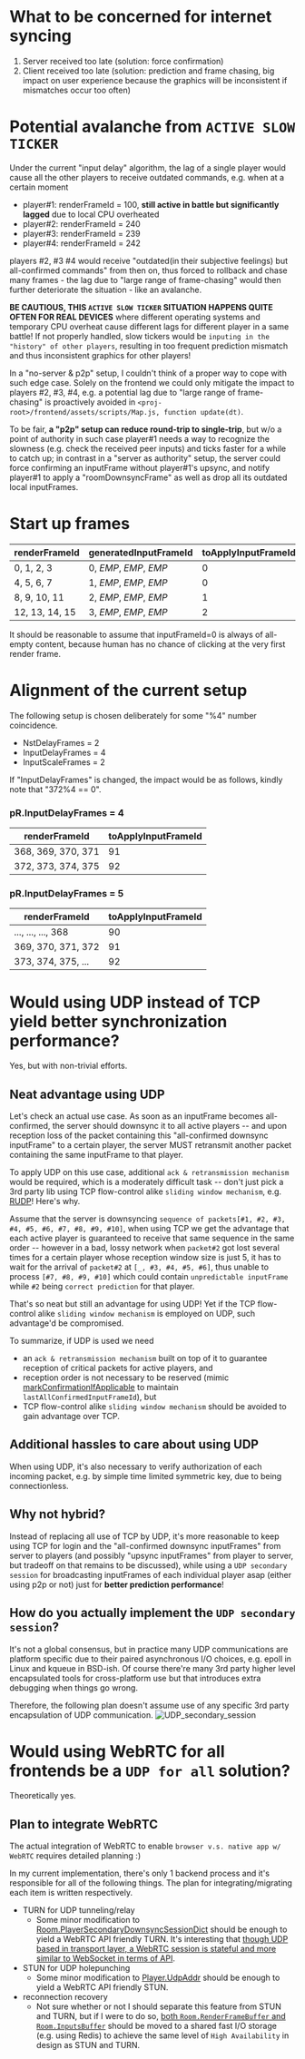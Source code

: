 # What to be concerned for internet syncing
1. Server received too late (solution: force confirmation)
2. Client received too late (solution: prediction and frame chasing, big impact on user experience because the graphics will be inconsistent if mismatches occur too often)

# Potential avalanche from `ACTIVE SLOW TICKER`
Under the current "input delay" algorithm, the lag of a single player would cause all the other players to receive outdated commands, e.g. when at a certain moment   
- player#1: renderFrameId = 100, **still active in battle but significantly lagged** due to local CPU overheated
- player#2: renderFrameId = 240
- player#3: renderFrameId = 239
- player#4: renderFrameId = 242

players #2, #3 #4 would receive "outdated(in their subjective feelings) but all-confirmed commands" from then on, thus forced to rollback and chase many frames - the lag due to "large range of frame-chasing" would then further deteriorate the situation - like an avalanche.   

**BE CAUTIOUS, THIS `ACTIVE SLOW TICKER` SITUATION HAPPENS QUITE OFTEN FOR REAL DEVICES** where different operating systems and temporary CPU overheat cause different lags for different player in a same battle! If not properly handled, slow tickers would be `inputing in the "history" of other players`, resulting in too frequent prediction mismatch and thus inconsistent graphics for other players!

In a "no-server & p2p" setup, I couldn't think of a proper way to cope with such edge case. Solely on the frontend we could only mitigate the impact to players #2, #3, #4, e.g. a potential lag due to "large range of frame-chasing" is proactively avoided in `<proj-root>/frontend/assets/scripts/Map.js, function update(dt)`. 

To be fair, **a "p2p" setup can reduce round-trip to single-trip**, but w/o a point of authority in such case player#1 needs a way to recognize the slowness (e.g. check the received peer inputs) and ticks faster for a while to catch up; in contrast in a "server as authority" setup, the server could force confirming an inputFrame without player#1's upsync, and notify player#1 to apply a "roomDownsyncFrame" as well as drop all its outdated local inputFrames. 

# Start up frames
renderFrameId      |   generatedInputFrameId    |  toApplyInputFrameId            
-------------------|----------------------------|----------------------
0, 1, 2, 3         |   0, _EMP_, _EMP_, _EMP_   |  0
4, 5, 6, 7         |   1, _EMP_, _EMP_, _EMP_   |  0
8, 9, 10, 11       |   2, _EMP_, _EMP_, _EMP_   |  1 
12, 13, 14, 15     |   3, _EMP_, _EMP_, _EMP_   |  2

It should be reasonable to assume that inputFrameId=0 is always of all-empty content, because human has no chance of clicking at the very first render frame.  

# Alignment of the current setup 
The following setup is chosen deliberately for some "%4" number coincidence.
- NstDelayFrames = 2 
- InputDelayFrames = 4
- InputScaleFrames = 2  

If "InputDelayFrames" is changed, the impact would be as follows, kindly note that "372%4 == 0".

### pR.InputDelayFrames = 4
renderFrameId             |   toApplyInputFrameId      
--------------------------|---------------------------------------------------- 
368, 369, 370, 371        |   91
372, 373, 374, 375        |   92       

### pR.InputDelayFrames = 5
renderFrameId             |   toApplyInputFrameId      
--------------------------|---------------------------------------------------- 
..., ..., ..., 368        |   90
369, 370, 371, 372        |   91
373, 374, 375, ...        |   92      

# Would using UDP instead of TCP yield better synchronization performance?
Yes, but with non-trivial efforts.

## Neat advantage using UDP 
Let's check an actual use case. As soon as an inputFrame becomes all-confirmed, the server should downsync it to all active players -- and upon reception loss of the packet containing this "all-confirmed downsync inputFrame" to a certain player, the server MUST retransmit another packet containing the same inputFrame to that player. 

To apply UDP on this use case, additional `ack & retransmission mechanism` would be required, which is a moderately difficult task -- don't just pick a 3rd party lib using TCP flow-control alike `sliding window mechanism`, e.g. [RUDP](https://www.geeksforgeeks.org/reliable-user-datagram-protocol-rudp/)! Here's why. 

Assume that the server is downsyncing `sequence of packets[#1, #2, #3, #4, #5, #6, #7, #8, #9, #10]`, when using TCP we get the advantage that each active player is guaranteed to receive that same sequence in the same order -- however in a bad, lossy network when `packet#2` got lost several times for a certain player whose reception window size is just 5, it has to wait for the arrival of `packet#2` at `[_, #3, #4, #5, #6]`, thus unable to process `[#7, #8, #9, #10]` which could contain `unpredictable inputFrame` while `#2` being `correct prediction` for that player.   

That's so neat but still an advantage for using UDP! Yet if the TCP flow-control alike `sliding window mechanism` is employed on UDP, such advantage'd be compromised. 

To summarize, if UDP is used we need 
- an `ack & retransmission mechanism` built on top of it to guarantee reception of critical packets for active players, and 
- reception order is not necessary to be reserved (mimic [markConfirmationIfApplicable](https://github.com/genxium/DelayNoMore/blob/v0.9.14/battle_srv/models/room.go#L1085) to maintain `lastAllConfirmedInputFrameId`), but 
- TCP flow-control alike `sliding window mechanism` should be avoided to gain advantage over TCP. 

## Additional hassles to care about using UDP
When using UDP, it's also necessary to verify authorization of each incoming packet, e.g. by simple time limited symmetric key, due to being connectionless.

## Why not hybrid?
Instead of replacing all use of TCP by UDP, it's more reasonable to keep using TCP for login and the "all-confirmed downsync inputFrames" from server to players (and possibly "upsync inputFrames" from player to server, but tradeoff on that remains to be discussed), while using a `UDP secondary session` for broadcasting inputFrames of each individual player asap (either using p2p or not) just for **better prediction performance**!

## How do you actually implement the `UDP secondary session`?
It's not a global consensus, but in practice many UDP communications are platform specific due to their paired asynchronous I/O choices, e.g. epoll in Linux and kqueue in BSD-ish. Of course there're many 3rd party higher level encapsulated tools for cross-platform use but that introduces extra debugging when things go wrong.

Therefore, the following plan doesn't assume use of any specific 3rd party encapsulation of UDP communication.
![UDP_secondary_session](./charts/UDPEssentials.jpg)

# Would using WebRTC for all frontends be a `UDP for all` solution?
Theoretically yes.

## Plan to integrate WebRTC
The actual integration of WebRTC to enable `browser v.s. native app w/ WebRTC` requires detailed planning :)

In my current implementation, there's only 1 backend process and it's responsible for all of the following things. The plan for integrating/migrating each item is written respectively.
- TURN for UDP tunneling/relay
	- Some minor modification to [Room.PlayerSecondaryDownsyncSessionDict](https://github.com/genxium/DelayNoMore/blob/365177a3af6033f1cd629a4a4d59beb4557cc311/battle_srv/models/room.go#L126) should be enough to yield a WebRTC API friendly TURN. It's interesting that [though UDP based in transport layer, a WebRTC session is stateful and more similar to WebSocket in terms of API](https://developer.mozilla.org/en-US/docs/Web/API/WebRTC_API).  
- STUN for UDP holepunching
	- Some minor modification to [Player.UdpAddr](https://github.com/genxium/DelayNoMore/blob/365177a3af6033f1cd629a4a4d59beb4557cc311/battle_srv/models/player.go#L56) should be enough to yield a WebRTC API friendly STUN.  
- reconnection recovery 
	- Not sure whether or not I should separate this feature from STUN and TURN, but if I were to do so, [both `Room.RenderFrameBuffer` and `Room.InputsBuffer`](https://github.com/genxium/DelayNoMore/blob/365177a3af6033f1cd629a4a4d59beb4557cc311/battle_srv/models/room.go) should be moved to a shared fast I/O storage (e.g. using Redis) to achieve the same level of `High Availability` in design as STUN and TURN.   
